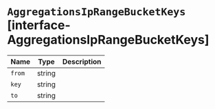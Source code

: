 # `AggregationsIpRangeBucketKeys` [interface-AggregationsIpRangeBucketKeys]

| Name | Type | Description |
| - | - | - |
| `from` | string | &nbsp; |
| `key` | string | &nbsp; |
| `to` | string | &nbsp; |
